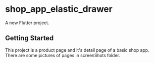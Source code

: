 # shop_app_elastic_drawer

A new Flutter project.

## Getting Started

This project is a product page and it's detail page of a basic shop app.
There are some pictures of pages in screenShots folder.

